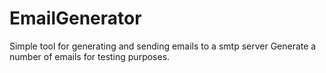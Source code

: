 # EmailGenerator
Simple tool for generating and sending emails to a smtp server
Generate a number of emails for testing purposes.
